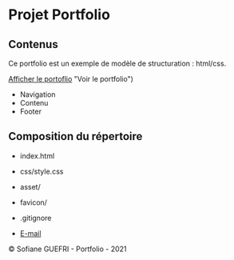 # Projet Portfolio

## Contenus 

Ce portfolio est un exemple de modèle de structuration : html/css.

[Afficher le portoflio](https://github.com/sguefri/Projet_Portfolio.git) "Voir le portfolio")


* Navigation
* Contenu
* Footer 

## Composition du répertoire

* index.html
* css/style.css
* asset/
* favicon/
* .gitignore

* [E-mail](guefrisofiane@gmail.com)

&copy; Sofiane GUEFRI - Portfolio - 2021

